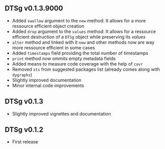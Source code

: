 ## DTSg v0.1.3.9000

* Added `swallow` argument to the `new` method: It allows for a more ressource efficient object creation
* Added `drop` argument to the `values` method: It allows for a ressource efficient destruction of a `DTSg` object while preserving its *values*
* `alter` method and linked with it `new` and other methods now are way more ressource efficient in some cases
* Added `timestamps` field providing the total number of timestamps
* `print` method now ommits empty metadata fields
* Added means to measure code coverage with the help of `covr`
* Removed `xts` from suggested packages list (already comes along with `dygraphs`)
* Slightly improved documentation
* Minor internal code improvements

## DTSg v0.1.3

* Slightly improved vignettes and documentation

## DTSg v0.1.2

* First release
